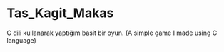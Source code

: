 # Tas_Kagit_Makas
C dili kullanarak yaptığım basit bir oyun. (A simple game I made using C language)
